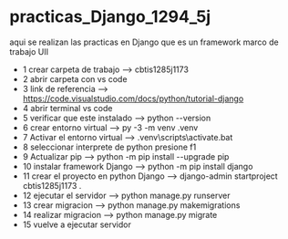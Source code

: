 # practicas_Django_1294_5j
aqui se realizan las practicas en Django que es un framework marco de trabajo UII
- 1 crear carpeta de trabajo --> cbtis1285j1173
- 2 abrir carpeta con vs code
- 3 link de referencia --> https://code.visualstudio.com/docs/python/tutorial-django
- 4 abrir terminal vs code
- 5 verificar que este instalado --> python --version
- 6 crear entorno virtual --> py -3 -m venv .venv
- 7 Activar el entorno virtual --> .venv\scripts\activate.bat
- 8 seleccionar interprete de python presione f1
- 9 Actualizar pip --> python -m pip install --upgrade pip
- 10 instalar framework Django --> python -m pip install django
- 11 crear el proyecto en python Django --> django-admin startproject cbtis1285j1173 .
- 12 ejecutar el servidor --> python manage.py runserver
- 13 crear migracion --> python manage.py makemigrations
- 14 realizar migracion --> python manage.py migrate
- 15 vuelve a ejecutar servidor
